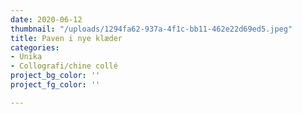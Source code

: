```yaml
---
date: 2020-06-12
thumbnail: "/uploads/1294fa62-937a-4f1c-bb11-462e22d69ed5.jpeg"
title: Paven i nye klæder
categories:
- Unika
- Collografi/chine collé
project_bg_color: ''
project_fg_color: ''

---
```


